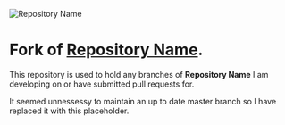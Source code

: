 ![Repository Name](http://prox-1.gatech.edu/testimgs/placeholder.jpg)

# Fork of [Repository Name](https://gist.github.com/HarrySarson/9e3f5fab46ad87a265a745230fbb2457).

This repository is used to hold any branches of **Repository Name** I am developing on or have submitted pull requests for.

It seemed unnessessy to maintain an up to date master branch so I have replaced it with this placeholder.
